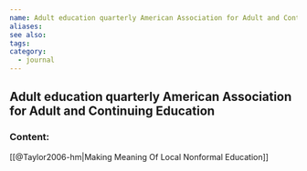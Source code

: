 ```yaml
---
name: Adult education quarterly American Association for Adult and Continuing Education
aliases:
see also:
tags:
category:
  - journal
---
```


## Adult education quarterly American Association for Adult and Continuing Education

### Content:
[[@Taylor2006-hm|Making Meaning Of Local Nonformal Education]]